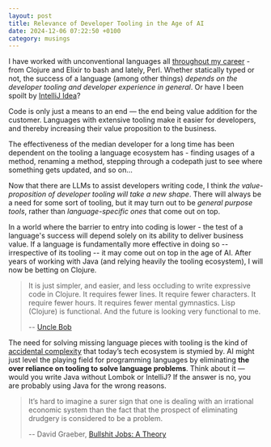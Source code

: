 ```yaml
---
layout: post
title: Relevance of Developer Tooling in the Age of AI
date: 2024-12-06 07:22:50 +0100
category: musings
---
```

I have worked with unconventional languages all [throughout my career](https://mourjo.me/cv.pdf) - from Clojure and Elixir to bash and lately, Perl. Whether statically typed or not, the success of a language (among other things) *depends on the developer tooling and developer experience in general*. Or have I been spoilt by [IntelliJ Idea](https://www.jetbrains.com/idea/)?

Code is only just a means to an end — the end being value addition for the customer. Languages with extensive tooling make it easier for developers, and thereby increasing their value proposition to the business. 

The effectiveness of the median developer for a long time has been dependent on the tooling a language ecosystem has - finding usages of a method, renaming a method, stepping through a codepath just to see where something gets updated, and so on...

Now that there are LLMs to assist developers writing code, I think *the value-proposition of developer tooling will take a new shape*. There will always be a need for some sort of tooling, but it may turn out to be *general purpose tools*, rather than *language-specific ones* that come out on top.

In a world where the barrier to entry into coding is lower - the test of a language's success will depend solely on its ability to deliver business value. If a language is fundamentally more effective in doing so -- irrespective of its tooling -- it may come out on top in the age of AI. After years of working with Java (and relying heavily the tooling ecosystem), I will now be betting on Clojure.

> It is just simpler, and easier, and less occluding to write expressive code in Clojure. It requires fewer lines. It require fewer characters. It require fewer hours. It requires fewer mental gymnastics. Lisp (Clojure) is functional. And the future is looking very functional to me.
>
> -- [Uncle Bob](https://blog.cleancoder.com/uncle-bob/2019/08/22/WhyClojure.html)

The need for solving missing language pieces with tooling is the kind of [accidental complexity](https://www.markhneedham.com/blog/2010/03/18/essential-and-accidental-complexity/) that today’s tech ecosystem is stymied by. AI might just level the playing field for programming languages by eliminating **the over reliance on tooling to solve language problems**. Think about it — would you write Java without Lombok or IntelliJ? If the answer is no, you are probably using Java for the wrong reasons. 

> 
> It’s hard to imagine a surer sign that one is dealing with an irrational economic system than the fact that the prospect of eliminating drudgery is considered to be a problem.
> 
> -- David Graeber, [Bullshit Jobs: A Theory](https://www.goodreads.com/book/show/38217638-bullshit-jobs)
>
